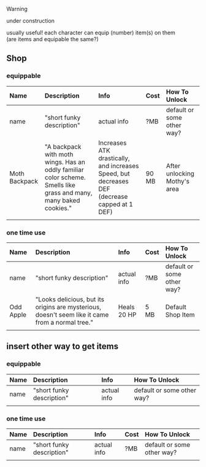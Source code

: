 > [!WARNING]
> under construction

usually useful! each character can equip (number) item(s) on them    
(are items and equipable the same?)

## Shop
### equippable
|Name|Description|Info|Cost|How To Unlock|
|:---|:---|:---|:---|:---|
|name|"short funky description"|actual info|?MB|default or some other way?|
|Moth Backpack|"A backpack with moth wings. Has an oddly familiar color scheme. Smells like grass and many, many baked cookies."| Increases ATK drastically, and increases Speed, but decreases DEF (decrease capped at 1 DEF) | 90 MB |After unlocking Mothy's area|
|||||

### one time use
|Name|Description|Info|Cost|How To Unlock|
|:---|:---|:---|:---|:---|
|name|"short funky description"|actual info|?MB|default or some other way?|
|Odd Apple| "Looks delicious, but its origins are mysterious, doesn't seem like it came from a normal tree."| Heals 20 HP | 5 MB | Default Shop Item|
|||||

## insert other way to get items
### equippable
|Name|Description|Info|How To Unlock|
|:---|:---|:---|:---
|name|"short funky description"|actual info|default or some other way?|
||||

### one time use
|Name|Description|Info|Cost|How To Unlock|
|:---|:---|:---|:---|:---|
|name|"short funky description"|actual info|?MB|default or some other way?|
|||||
